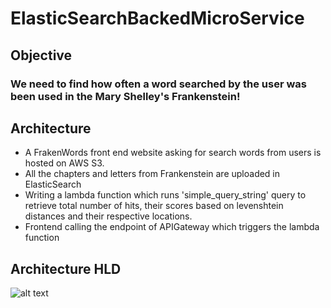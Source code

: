 # ElasticSearchBackedMicroService
## Objective
### We need to find how often a word searched by the user was been used in the Mary Shelley's Frankenstein!

## Architecture
* A FrakenWords front end website asking for search words from users is hosted on AWS S3.
* All the chapters and letters from Frankenstein are uploaded in ElasticSearch
* Writing a lambda function which runs 'simple_query_string' query to retrieve total number of hits, their scores based on levenshtein distances and their respective locations.
* Frontend calling the endpoint of APIGateway which triggers the lambda function

## Architecture HLD
![alt text](https://github.com/Rajeshwarchennam/ElasticSearch/blob/master/ElasticSearchBackedMicroService.png)